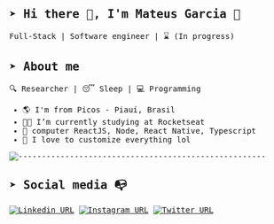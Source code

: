 <samp>

## ➤ Hi there 👋, I'm Mateus Garcia :rocket:

Full-Stack | Software engineer | ⌛ (In progress)

## ➤ About me 

  :mag: Researcher | 😴 Sleep | 💻 Programming

- :earth_americas: I'm from Picos - Piauí, Brasil
- :man_technologist: I’m currently studying at Rocketseat
- 💜 computer ReactJS, Node, React Native, Typescript
- :gem: I love to customize everything lol


![-----------------------------------------------------](https://raw.githubusercontent.com/andreasbm/readme/master/assets/lines/colored.png)

## ➤ Social media :mailbox_with_no_mail:

[![Linkedin URL](https://img.shields.io/twitter/url?color=%2380ff80&label=Linkedin%2Fmpgxc&logo=linkedin&style=for-the-badge&url=https%3A%2F%2Fwww.linkedin.com/in/mpgxc)](https://www.linkedin.com/in/mpgxc)
[![Instagram URL](https://img.shields.io/twitter/url?color=%2380ff80&label=Instagram%2Fmpgxc&logo=instagram&logoColor=%23FFF&style=for-the-badge&url=https%3A%2F%2Fwww.instagram.com/mpgx.c)](https://www.instagram.com/mpgx.c)
</samp>
[![Twitter URL](https://img.shields.io/twitter/url?color=%232380ff80&label=Kaggle%2Fmpgxc&logo=kaggle&logoColor=FFF&style=for-the-badge&url=https%3A%2F%2Fwww.kaggle.com%2Fxwalker)](https://www.kaggle.com/xwalker)
